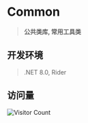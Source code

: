 # Common
> **公共类库, 常用工具类**

## 开发环境
> .NET 8.0, Rider

## 访问量
![Visitor Count](https://profile-counter.glitch.me/Common/count.svg)